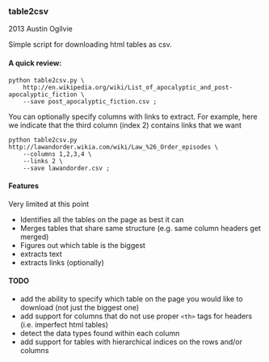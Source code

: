### table2csv
2013 Austin Ogilvie

Simple script for downloading html tables as csv.

#### A quick review:

    python table2csv.py \
        http://en.wikipedia.org/wiki/List_of_apocalyptic_and_post-apocalyptic_fiction \
        --save post_apocalyptic_fiction.csv ;

You can optionally specify columns with links to extract. For example, here we indicate that the third column (index 2) contains links that we want
    
    python table2csv.py http://lawandorder.wikia.com/wiki/Law_%26_Order_episodes \
        --columns 1,2,3,4 \
        --links 2 \
        --save lawandorder.csv ;

#### Features
Very limited at this point

* Identifies all the tables on the page as best it can
* Merges tables that share same structure (e.g. same column headers get merged)
* Figures out which table is the biggest
* extracts text
* extracts links (optionally)

#### TODO

* add the ability to specify which table on the page you would like to download (not just the biggest one)
* add support for columns that do not use proper `<th>` tags for headers (i.e. imperfect html tables)
* detect the data types found within each column
* add support for tables with hierarchical indices on the rows and/or columns 

